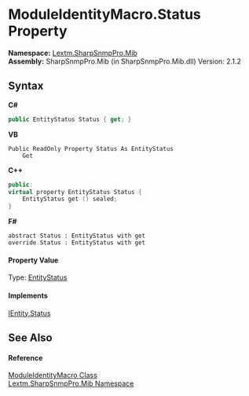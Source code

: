 # ModuleIdentityMacro.Status Property 
 

**Namespace:**&nbsp;<a href="N_Lextm_SharpSnmpPro_Mib">Lextm.SharpSnmpPro.Mib</a><br />**Assembly:**&nbsp;SharpSnmpPro.Mib (in SharpSnmpPro.Mib.dll) Version: 2.1.2

## Syntax

**C#**<br />
``` C#
public EntityStatus Status { get; }
```

**VB**<br />
``` VB
Public ReadOnly Property Status As EntityStatus
	Get
```

**C++**<br />
``` C++
public:
virtual property EntityStatus Status {
	EntityStatus get () sealed;
}
```

**F#**<br />
``` F#
abstract Status : EntityStatus with get
override Status : EntityStatus with get
```


#### Property Value
Type: <a href="T_Lextm_SharpSnmpPro_Mib_EntityStatus">EntityStatus</a>

#### Implements
<a href="P_Lextm_SharpSnmpPro_Mib_IEntity_Status">IEntity.Status</a><br />

## See Also


#### Reference
<a href="T_Lextm_SharpSnmpPro_Mib_ModuleIdentityMacro">ModuleIdentityMacro Class</a><br /><a href="N_Lextm_SharpSnmpPro_Mib">Lextm.SharpSnmpPro.Mib Namespace</a><br />